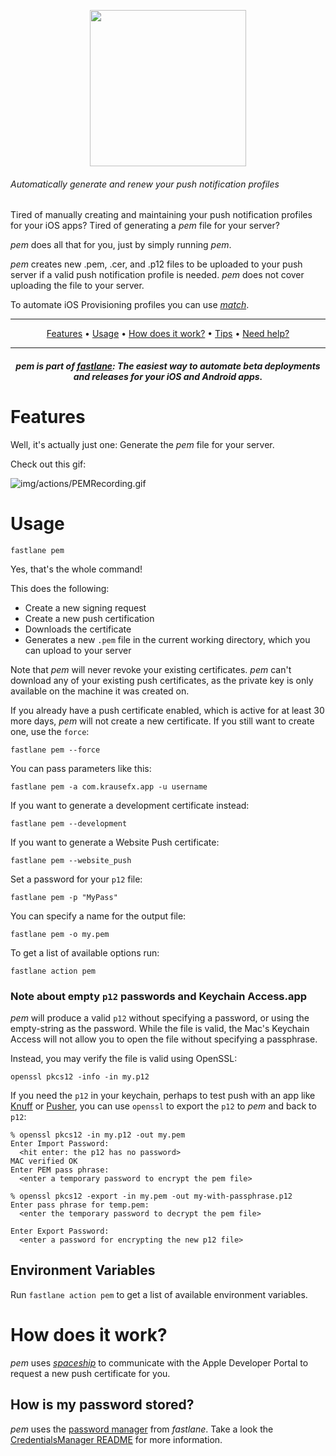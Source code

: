 <p align="center">
  <img src="/img/actions/pem.png" width="250">
</p>

###### Automatically generate and renew your push notification profiles

Tired of manually creating and maintaining your push notification profiles for your iOS apps? Tired of generating a _pem_ file for your server?

_pem_ does all that for you, just by simply running _pem_.

_pem_ creates new .pem, .cer, and .p12 files to be uploaded to your push server if a valid push notification profile is needed. _pem_ does not cover uploading the file to your server.

To automate iOS Provisioning profiles you can use [_match_](https://docs.fastlane.tools/generated/actions/match/).

-------

<p align="center">
    <a href="#features">Features</a> &bull;
    <a href="#usage">Usage</a> &bull;
    <a href="#how-does-it-work">How does it work?</a> &bull;
    <a href="#tips">Tips</a> &bull;
    <a href="#need-help">Need help?</a>
</p>

-------

<h5 align="center"><em>pem</em> is part of <a href="https://fastlane.tools">fastlane</a>: The easiest way to automate beta deployments and releases for your iOS and Android apps.</h5>

# Features
Well, it's actually just one: Generate the _pem_ file for your server.

Check out this gif:

![img/actions/PEMRecording.gif](/img/actions/PEMRecording.gif)

# Usage

```no-highlight
fastlane pem
```

Yes, that's the whole command!

This does the following:

- Create a new signing request
- Create a new push certification
- Downloads the certificate
- Generates a new ```.pem``` file in the current working directory, which you can upload to your server

Note that _pem_ will never revoke your existing certificates. _pem_ can't download any of your existing push certificates, as the private key is only available on the machine it was created on. 

If you already have a push certificate enabled, which is active for at least 30 more days, _pem_ will not create a new certificate. If you still want to create one, use the `force`:

```no-highlight
fastlane pem --force
```

You can pass parameters like this:

```no-highlight
fastlane pem -a com.krausefx.app -u username
```

If you want to generate a development certificate instead:

```no-highlight
fastlane pem --development
```

If you want to generate a Website Push certificate:

```no-highlight
fastlane pem --website_push
```

Set a password for your `p12` file:

```no-highlight
fastlane pem -p "MyPass"
```

You can specify a name for the output file:

```no-highlight
fastlane pem -o my.pem
```

To get a list of available options run:

```no-highlight
fastlane action pem
```


### Note about empty `p12` passwords and Keychain Access.app

_pem_ will produce a valid `p12` without specifying a password, or using the empty-string as the password.
While the file is valid, the Mac's Keychain Access will not allow you to open the file without specifying a passphrase.

Instead, you may verify the file is valid using OpenSSL:

```no-highlight
openssl pkcs12 -info -in my.p12
```

If you need the `p12` in your keychain, perhaps to test push with an app like [Knuff](https://github.com/KnuffApp/Knuff) or [Pusher](https://github.com/noodlewerk/NWPusher), you can use `openssl` to export the `p12` to _pem_ and back to `p12`:

```no-highlight
% openssl pkcs12 -in my.p12 -out my.pem
Enter Import Password:
  <hit enter: the p12 has no password>
MAC verified OK
Enter PEM pass phrase:
  <enter a temporary password to encrypt the pem file>

% openssl pkcs12 -export -in my.pem -out my-with-passphrase.p12
Enter pass phrase for temp.pem:
  <enter the temporary password to decrypt the pem file>

Enter Export Password:
  <enter a password for encrypting the new p12 file>
```

## Environment Variables

Run `fastlane action pem` to get a list of available environment variables.

# How does it work?

_pem_ uses [_spaceship_](https://spaceship.airforce) to communicate with the Apple Developer Portal to request a new push certificate for you.

## How is my password stored?
_pem_ uses the [password manager](https://github.com/fastlane/fastlane/tree/master/credentials_manager) from _fastlane_. Take a look the [CredentialsManager README](https://github.com/fastlane/fastlane/tree/master/credentials_manager) for more information.

